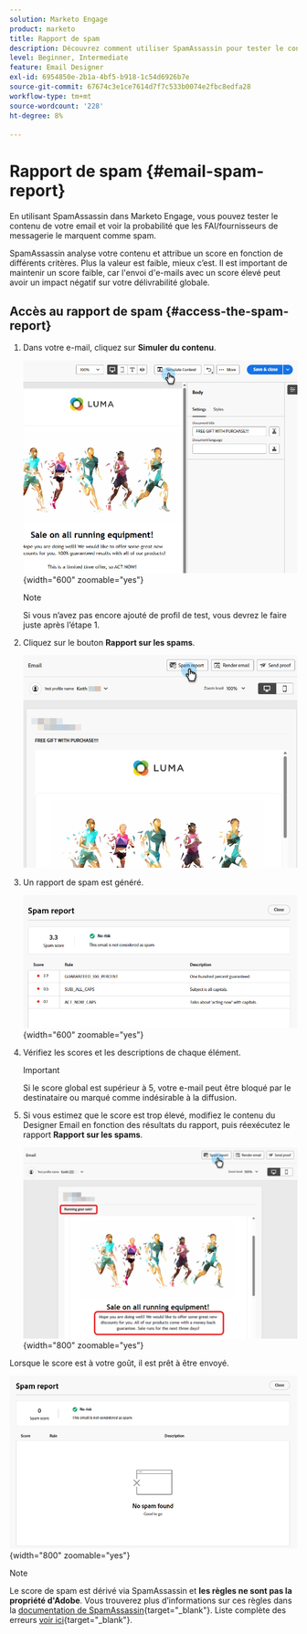 ```yaml
---
solution: Marketo Engage
product: marketo
title: Rapport de spam
description: Découvrez comment utiliser SpamAssassin pour tester le contenu de votre e-mail et évaluer la probabilité qu'il soit marqué comme indésirable.
level: Beginner, Intermediate
feature: Email Designer
exl-id: 6954850e-2b1a-4bf5-b918-1c54d6926b7e
source-git-commit: 67674c3e1ce7614d7f7c533b0074e2fbc8edfa28
workflow-type: tm+mt
source-wordcount: '228'
ht-degree: 8%

---
```


# Rapport de spam {#email-spam-report}

En utilisant SpamAssassin dans Marketo Engage, vous pouvez tester le contenu de votre email et voir la probabilité que les FAI/fournisseurs de messagerie le marquent comme spam.

SpamAssassin analyse votre contenu et attribue un score en fonction de différents critères. Plus la valeur est faible, mieux c’est. Il est important de maintenir un score faible, car l&#39;envoi d&#39;e-mails avec un score élevé peut avoir un impact négatif sur votre délivrabilité globale.

## Accès au rapport de spam {#access-the-spam-report}

1. Dans votre e-mail, cliquez sur **Simuler du contenu**.

   ![](assets/email-spam-report-1.png){width="600" zoomable="yes"}

   >[!NOTE]
   >
   >Si vous n’avez pas encore ajouté de profil de test, vous devrez le faire juste après l’étape 1.

1. Cliquez sur le bouton **Rapport sur les spams**.

   ![](assets/email-spam-report-2.png)

1. Un rapport de spam est généré.

   ![](assets/email-spam-report-3.png){width="600" zoomable="yes"}

1. Vérifiez les scores et les descriptions de chaque élément.

   >[!IMPORTANT]
   >
   >Si le score global est supérieur à 5, votre e-mail peut être bloqué par le destinataire ou marqué comme indésirable à la diffusion.

1. Si vous estimez que le score est trop élevé, modifiez le contenu du Designer Email en fonction des résultats du rapport, puis réexécutez le rapport **Rapport sur les spams**.

   ![](assets/email-spam-report-4.png){width="800" zoomable="yes"}

Lorsque le score est à votre goût, il est prêt à être envoyé.

![](assets/email-spam-report-5.png){width="800" zoomable="yes"}

>[!NOTE]
>
>Le score de spam est dérivé via SpamAssassin et **les règles ne sont pas la propriété d&#39;Adobe**. Vous trouverez plus d’informations sur ces règles dans la [documentation de SpamAssassin](https://spamassassin.apache.org/#_blank){target="_blank"}. Liste complète des erreurs [voir ici](https://spamassassin.apache.org/old/tests_3_0_x.html){target="_blank"}.
